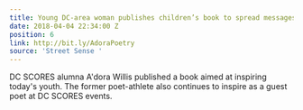 ```yaml
---
title: Young DC-area woman publishes children’s book to spread messages of positivity
date: 2018-04-04 22:34:00 Z
position: 6
link: http://bit.ly/AdoraPoetry
source: 'Street Sense '
---
```


DC SCORES alumna A'dora Willis published a book aimed at inspiring today's youth. The former poet-athlete also continues to inspire as a guest poet at DC SCORES events. 
